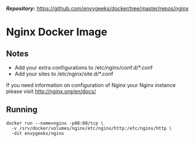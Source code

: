 ***Repository:*** https://github.com/envygeeks/docker/tree/master/repos/nginx

# Nginx Docker Image
## Notes

* Add your extra configurations to /etc/nginx/conf.d/*.conf
* Add your sites to /etc/nginx/site.d/*.conf

If you need information on configuration of Nginx your Nginx instance please visit http://nginx.org/en/docs/

## Running

```shell
docker run --name=nginx -p80:80/tcp \
  -v /srv/docker/volumes/nginx/etc/nginx/http:/etc/nginx/http \
  -dit envygeeks/nginx
```
